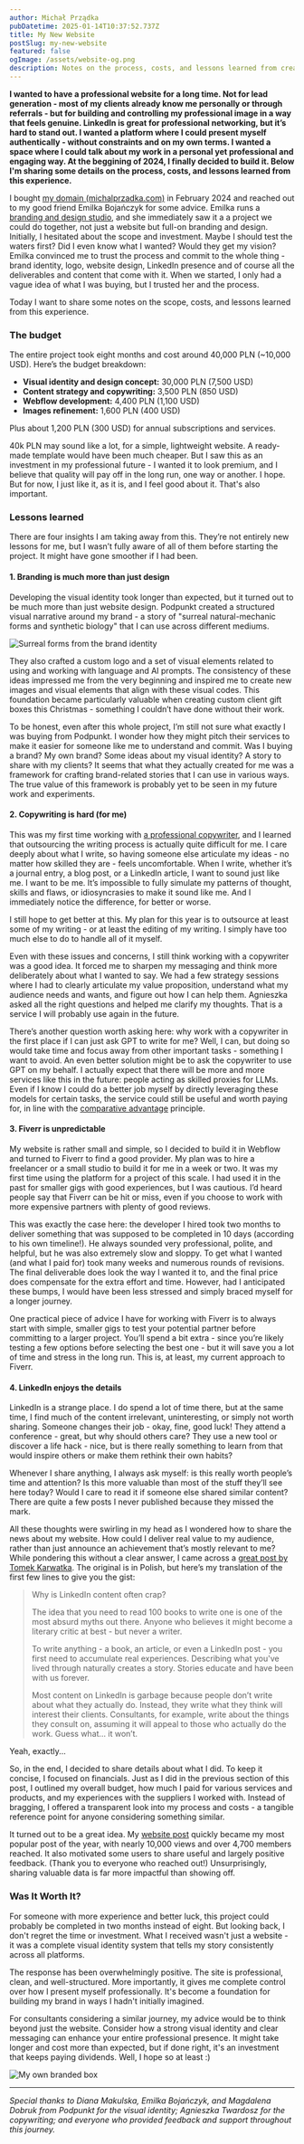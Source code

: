```yaml
---
author: Michał Prządka
pubDatetime: 2025-01-14T10:37:52.737Z
title: My New Website
postSlug: my-new-website
featured: false
ogImage: /assets/website-og.png
description: Notes on the process, costs, and lessons learned from creating my consulting business website.
---
```


**I wanted to have a professional website for a long time. Not for lead generation - most of my clients already know me personally or through referrals - but for building and controlling my professional image in a way that feels genuine. LinkedIn is great for professional networking, but it’s hard to stand out. I wanted a platform where I could present myself authentically - without constraints and on my own terms. I wanted a space where I could talk about my work in a personal yet professional and engaging way. At the beggining of 2024, I finally decided to build it. Below I'm sharing some details on the process, costs, and lessons learned from this experience.**

I bought [my domain (michalprzadka.com)](https://michalprzadka.com) in February 2024 and reached out to my good friend Emilka Bojańczyk for some advice. Emilka runs a [branding and design studio](https://podpunkt.pl), and she immediately saw it a a project we could do together, not just a website but full-on branding and design. Initially, I hesitated about the scope and investment. Maybe I should test the waters first? Did I even know what I wanted? Would they get my vision? Emilka convinced me to trust the process and commit to the whole thing - brand identity, logo, website design, LinkedIn presence and of course all the deliverables and content that come with it. When we started, I only had a vague idea of what I was buying, but I trusted her and the process.

Today I want to share some notes on the scope, costs, and lessons learned from this experience.

### The budget

The entire project took eight months and cost around 40,000 PLN (~10,000 USD). Here’s the budget breakdown:

- **Visual identity and design concept:** 30,000 PLN (7,500 USD)
- **Content strategy and copywriting:** 3,500 PLN (850 USD)
- **Webflow development:** 4,400 PLN (1,100 USD)
- **Images refinement:** 1,600 PLN (400 USD)

Plus about 1,200 PLN (300 USD) for annual subscriptions and services.

40k PLN may sound like a lot, for a simple, lightweight website. A ready-made template would have been much cheaper. But I saw this as an investment in my professional future - I wanted it to look premium, and I believe that quality will pay off in the long run, one way or another. I hope. But for now, I just like it, as it is, and I feel good about it. That's also important.

### Lessons learned

There are four insights I am taking away from this. They’re not entirely new lessons for me, but I wasn’t fully aware of all of them before starting the project. It might have gone smoother if I had been.

#### 1. Branding is much more than just design

Developing the visual identity took longer than expected, but it turned out to be much more than just website design. Podpunkt created a structured visual narrative around my brand - a story of "surreal natural-mechanic forms and synthetic biology" that I can use across different mediums.

![Surreal forms from the brand identity](/assets/surreal-forms.webp)

They also crafted a custom logo and a set of visual elements related to using and working with language and AI prompts. The consistency of these ideas impressed me from the very beginning and inspired me to create new images and visual elements that align with these visual codes. This foundation became particularly valuable when creating custom client gift boxes this Christmas - something I couldn’t have done without their work.

To be honest, even after this whole project, I’m still not sure what exactly I was buying from Podpunkt. I wonder how they might pitch their services to make it easier for someone like me to understand and commit. Was I buying a brand? My own brand? Some ideas about my visual identity? A story to share with my clients? It seems that what they actually created for me was a framework for crafting brand-related stories that I can use in various ways. The true value of this framework is probably yet to be seen in my future work and experiments.

#### 2. Copywriting is hard (for me)

This was my first time working with [a professional copywriter](https://www.linkedin.com/in/agnieszka-malgorzata-twardosz), and I learned that outsourcing the writing process is actually quite difficult for me. I care deeply about what I write, so having someone else articulate my ideas - no matter how skilled they are - feels uncomfortable. When I write, whether it’s a journal entry, a blog post, or a LinkedIn article, I want to sound just like me. I want to be me. It’s impossible to fully simulate my patterns of thought, skills and flaws, or idiosyncrasies to make it sound like me. And I immediately notice the difference, for better or worse.

I still hope to get better at this. My plan for this year is to outsource at least some of my writing - or at least the editing of my writing. I simply have too much else to do to handle all of it myself.

Even with these issues and concerns, I still think working with a copywriter was a good idea. It forced me to sharpen my messaging and think more deliberately about what I wanted to say. We had a few strategy sessions where I had to clearly articulate my value proposition, understand what my audience needs and wants, and figure out how I can help them. Agnieszka asked all the right questions and helped me clarify my thoughts. That is a service I will probably use again in the future.

There’s another question worth asking here: why work with a copywriter in the first place if I can just ask GPT to write for me? Well, I can, but doing so would take time and focus away from other important tasks - something I want to avoid. An even better solution might be to ask the copywriter to use GPT on my behalf. I actually expect that there will be more and more services like this in the future: people acting as skilled proxies for LLMs. Even if I know I could do a better job myself by directly leveraging these models for certain tasks, the service could still be useful and worth paying for, in line with the [comparative advantage](https://www.noahpinion.blog/p/plentiful-high-paying-jobs-in-the) principle.

#### 3. Fiverr is unpredictable

My website is rather small and simple, so I decided to build it in Webflow and turned to Fiverr to find a good provider. My plan was to hire a freelancer or a small studio to build it for me in a week or two. It was my first time using the platform for a project of this scale. I had used it in the past for smaller gigs with good experiences, but I was cautious. I’d heard people say that Fiverr can be hit or miss, even if you choose to work with more expensive partners with plenty of good reviews.

This was exactly the case here: the developer I hired took two months to deliver something that was supposed to be completed in 10 days (according to his own timeline!). He always sounded very professional, polite, and helpful, but he was also extremely slow and sloppy. To get what I wanted (and what I paid for) took many weeks and numerous rounds of revisions. The final deliverable does look the way I wanted it to, and the final price does compensate for the extra effort and time. However, had I anticipated these bumps, I would have been less stressed and simply braced myself for a longer journey.

One practical piece of advice I have for working with Fiverr is to always start with simple, smaller gigs to test your potential partner before committing to a larger project. You’ll spend a bit extra - since you’re likely testing a few options before selecting the best one - but it will save you a lot of time and stress in the long run. This is, at least, my current approach to Fiverr.

#### 4. LinkedIn enjoys the details

LinkedIn is a strange place. I do spend a lot of time there, but at the same time, I find much of the content irrelevant, uninteresting, or simply not worth sharing. Someone changes their job - okay, fine, good luck! They attend a conference - great, but why should others care? They use a new tool or discover a life hack - nice, but is there really something to learn from that would inspire others or make them rethink their own habits?

Whenever I share anything, I always ask myself: is this really worth people’s time and attention? Is this more valuable than most of the stuff they’ll see here today? Would I care to read it if someone else shared similar content? There are quite a few posts I never published because they missed the mark.

All these thoughts were swirling in my head as I wondered how to share the news about my website. How could I deliver real value to my audience, rather than just announce an achievement that’s mostly relevant to me? While pondering this without a clear answer, I came across a [great post by Tomek Karwatka](https://www.linkedin.com/posts/tkarwatka_dlaczego-content-na-linkedin-to-g-musisz-activity-7252224911660728320-WFjy?utm_source=share&utm_medium=member_desktop). The original is in Polish, but here’s my translation of the first few lines to give you the gist:

> Why is LinkedIn content often crap?
>
> The idea that you need to read 100 books to write one is one of the most absurd myths out there. Anyone who believes it might become a literary critic at best - but never a writer.
>
> To write anything - a book, an article, or even a LinkedIn post - you first need to accumulate real experiences. Describing what you've lived through naturally creates a story. Stories educate and have been with us forever.
>
> Most content on LinkedIn is garbage because people don’t write about what they actually do. Instead, they write what they think will interest their clients. Consultants, for example, write about the things they consult on, assuming it will appeal to those who actually do the work. Guess what… it won’t.

Yeah, exactly...

So, in the end, I decided to share details about what I did. To keep it concise, I focused on financials. Just as I did in the previous section of this post, I outlined my overall budget, how much I paid for various services and products, and my experiences with the suppliers I worked with. Instead of bragging, I offered a transparent look into my process and costs - a tangible reference point for anyone considering something similar.

It turned out to be a great idea. My [website post](https://www.linkedin.com/feed/update/urn:li:activity:7259228935551414272/) quickly became my most popular post of the year, with nearly 10,000 views and over 4,700 members reached. It also motivated some users to share useful and largely positive feedback. (Thank you to everyone who reached out!) Unsurprisingly, sharing valuable data is far more impactful than showing off.

### Was It Worth It?

For someone with more experience and better luck, this project could probably be completed in two months instead of eight. But looking back, I don't regret the time or investment. What I received wasn't just a website - it was a complete visual identity system that tells my story consistently across all platforms.

The response has been overwhelmingly positive. The site is professional, clean, and well-structured. More importantly, it gives me complete control over how I present myself professionally. It's become a foundation for building my brand in ways I hadn't initially imagined.

For consultants considering a similar journey, my advice would be to think beyond just the website. Consider how a strong visual identity and clear messaging can enhance your entire professional presence. It might take longer and cost more than expected, but if done right, it's an investment that keeps paying dividends. Well, I hope so at least :)

![My own branded box](/assets/branded-box.webp)

---

_Special thanks to Diana Makulska, Emilka Bojańczyk, and Magdalena Dobruk from Podpunkt for the visual identity; Agnieszka Twardosz for the copywriting; and everyone who provided feedback and support throughout this journey._
